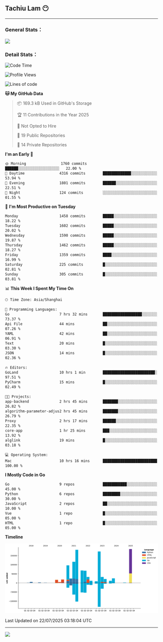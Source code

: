<h2>Tachiu Lam 😶

---

### General Stats：

<a href="https://github.com/TachiuLam/TachiuLam">
  <img align="center" src="https://github-readme-stats.vercel.app/api?username=tachiulam&show_icons=true&theme=tokyonight&include_all_commits=true&count_private=true" />
</a>

[//]: # (![]&#40;https://github-readme-stats.vercel.app/api/wakatime?username=tachiulam&api_domain=wakapi.einverne.info&bg_color=2D3748&title_color=2F855A&icon_color=2F855A&text_color=ffffff&custom_title=Most%20Used%20Languages&layout=compact&#41;)

### Detail Stats：
<!--START_SECTION:waka-->
![Code Time](http://img.shields.io/badge/Code%20Time-1%2C006%20hrs%203%20mins-blue)

![Profile Views](http://img.shields.io/badge/Profile%20Views-6-blue)

![Lines of code](https://img.shields.io/badge/From%20Hello%20World%20I%27ve%20Written-1.1%20million%20lines%20of%20code-blue)

**🐱 My GitHub Data** 

> 📦 169.3 kB Used in GitHub's Storage 
 > 
> 🏆 11 Contributions in the Year 2025
 > 
> 🚫 Not Opted to Hire
 > 
> 📜 19 Public Repositories 
 > 
> 🔑 14 Private Repositories 
 > 
**I'm an Early 🐤** 

```text
🌞 Morning                1760 commits        ██████░░░░░░░░░░░░░░░░░░░   22.00 % 
🌆 Daytime                4316 commits        █████████████░░░░░░░░░░░░   53.94 % 
🌃 Evening                1801 commits        ██████░░░░░░░░░░░░░░░░░░░   22.51 % 
🌙 Night                  124 commits         ░░░░░░░░░░░░░░░░░░░░░░░░░   01.55 % 
```
📅 **I'm Most Productive on Tuesday** 

```text
Monday                   1458 commits        █████░░░░░░░░░░░░░░░░░░░░   18.22 % 
Tuesday                  1602 commits        █████░░░░░░░░░░░░░░░░░░░░   20.02 % 
Wednesday                1590 commits        █████░░░░░░░░░░░░░░░░░░░░   19.87 % 
Thursday                 1462 commits        █████░░░░░░░░░░░░░░░░░░░░   18.27 % 
Friday                   1359 commits        ████░░░░░░░░░░░░░░░░░░░░░   16.99 % 
Saturday                 225 commits         █░░░░░░░░░░░░░░░░░░░░░░░░   02.81 % 
Sunday                   305 commits         █░░░░░░░░░░░░░░░░░░░░░░░░   03.81 % 
```


📊 **This Week I Spent My Time On** 

```text
🕑︎ Time Zone: Asia/Shanghai

💬 Programming Languages: 
Go                       7 hrs 32 mins       ██████████████████░░░░░░░   73.37 % 
Api File                 44 mins             ██░░░░░░░░░░░░░░░░░░░░░░░   07.26 % 
YAML                     42 mins             ██░░░░░░░░░░░░░░░░░░░░░░░   06.91 % 
Text                     20 mins             █░░░░░░░░░░░░░░░░░░░░░░░░   03.30 % 
JSON                     14 mins             █░░░░░░░░░░░░░░░░░░░░░░░░   02.36 % 

🔥 Editors: 
GoLand                   10 hrs 1 min        ████████████████████████░   97.51 % 
PyCharm                  15 mins             █░░░░░░░░░░░░░░░░░░░░░░░░   02.49 % 

🐱‍💻 Projects: 
app-backend              2 hrs 45 mins       ███████░░░░░░░░░░░░░░░░░░   26.82 % 
algorithm-parameter-adjus2 hrs 45 mins       ███████░░░░░░░░░░░░░░░░░░   26.79 % 
Proxy                    2 hrs 17 mins       ██████░░░░░░░░░░░░░░░░░░░   22.35 % 
core-app                 1 hr 25 mins        ███░░░░░░░░░░░░░░░░░░░░░░   13.92 % 
alglink                  19 mins             █░░░░░░░░░░░░░░░░░░░░░░░░   03.18 % 

💻 Operating System: 
Mac                      10 hrs 16 mins      █████████████████████████   100.00 % 
```

**I Mostly Code in Go** 

```text
Go                       9 repos             ███████████░░░░░░░░░░░░░░   45.00 % 
Python                   6 repos             ████████░░░░░░░░░░░░░░░░░   30.00 % 
JavaScript               2 repos             ██░░░░░░░░░░░░░░░░░░░░░░░   10.00 % 
Vue                      1 repo              █░░░░░░░░░░░░░░░░░░░░░░░░   05.00 % 
HTML                     1 repo              █░░░░░░░░░░░░░░░░░░░░░░░░   05.00 % 
```



**Timeline**

![Lines of Code chart](https://raw.githubusercontent.com/TachiuLam/TachiuLam/master/assets/bar_graph.png)


 Last Updated on 22/07/2025 03:18:04 UTC
<!--END_SECTION:waka-->

---

<img src="https://imgur.com/rilHVxA.png" />
<!--img align="center" alt="GIF" src="https://raw.githubusercontent.com/TachiuLam/tachiulam/dev/static/img/coding-freak.gif?raw=true" width="420" height="280" />
